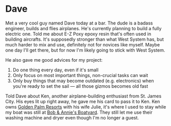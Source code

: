 # Dave

Met a very cool guy named Dave today at a bar.  The dude is a badass engineer, builds and flies airplanes.  He's currently planning to build a fully electric one.
Told me about E-Z Poxy epoxy resin that's often used in building aircrafts.  It's supposedly stronger than what West System has, but much harder to mix and use, definitely not for novices like myself.  Maybe one day I'll get there, but for now I'm likely going to stick with West System.

He also gave me good advices for my project:
 1. Do one thing every day, even if it's small
 1. Only focus on most important things, non-crucial tasks can wait
 1. Only buy things that may become outdated (e.g. electronics) when you're ready to set the sail — all those gizmos becomes old fast

Told Dave about Ken, another airplane-building enthusiast from St. James City.  His eyes lit up right away, he gave me his card to pass it to Ken.  Ken owns [Golden Palm Resorts](https://www.goldenpalmswaterfrontresort.com) with his wife Julie, it's where I used to stay while my boat was still at [Bob & Annie's Boatyard](http://bobandannies.com).  They still let me use their washing machine and dryer even though I'm no longer a guest.
